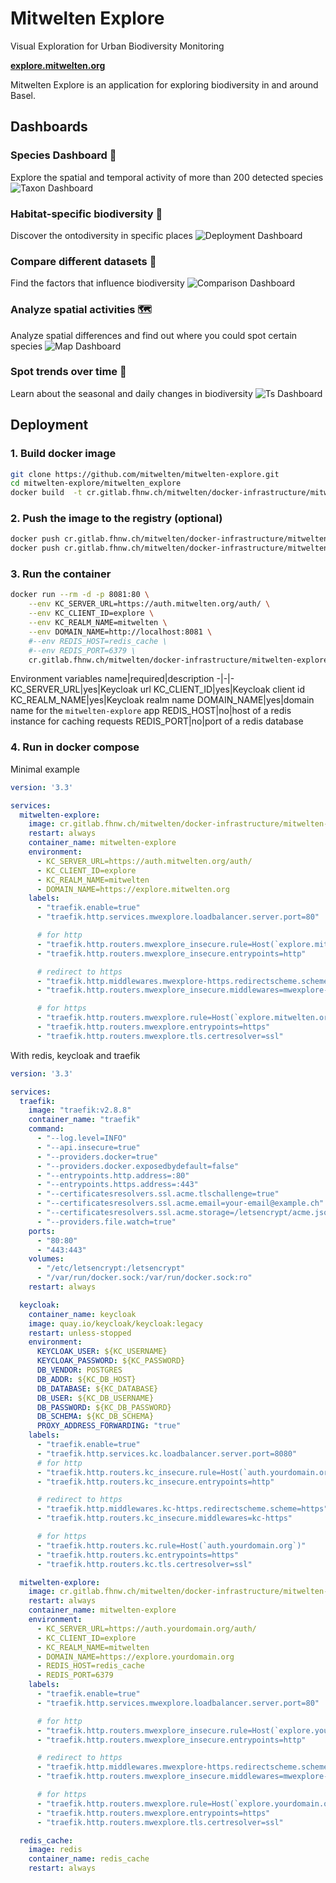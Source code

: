 # Mitwelten Explore 
Visual Exploration for Urban Biodiversity Monitoring

**[explore.mitwelten.org](https://explore.mitwelten.org)**


Mitwelten Explore is an application for exploring biodiversity in and around Basel.

## Dashboards



### Species Dashboard 🦅
Explore the spatial and temporal activity of more than 200 detected species
![Taxon Dashboard](mitwelten_explore/public/images/taxond.png)

### Habitat-specific biodiversity 🌲
Discover the ontodiversity in specific places
![Deployment Dashboard](mitwelten_explore/public/images/deploymentd.png)

### Compare different datasets 🔬
Find the factors that influence biodiversity
![Comparison Dashboard](mitwelten_explore/public/images/compd.png)

### Analyze spatial activities 🗺
Analyze spatial differences and find out where you could spot certain species
![Map Dashboard](mitwelten_explore/public/images/mapd.png)

### Spot trends over time 📅
Learn about the seasonal and daily changes in biodiversity
![Ts Dashboard](mitwelten_explore/public/images/tsd.png)




## Deployment

### 1. Build docker image

```sh
git clone https://github.com/mitwelten/mitwelten-explore.git
cd mitwelten-explore/mitwelten_explore
docker build  -t cr.gitlab.fhnw.ch/mitwelten/docker-infrastructure/mitwelten-explore:0.1 .
```

### 2. Push the image to the registry (optional)

```sh
docker push cr.gitlab.fhnw.ch/mitwelten/docker-infrastructure/mitwelten-explore:0.1
docker push cr.gitlab.fhnw.ch/mitwelten/docker-infrastructure/mitwelten-explore:latest
```
### 3. Run the container
```sh
docker run --rm -d -p 8081:80 \
    --env KC_SERVER_URL=https://auth.mitwelten.org/auth/ \
    --env KC_CLIENT_ID=explore \
    --env KC_REALM_NAME=mitwelten \
    --env DOMAIN_NAME=http://localhost:8081 \
    #--env REDIS_HOST=redis_cache \
    #--env REDIS_PORT=6379 \
    cr.gitlab.fhnw.ch/mitwelten/docker-infrastructure/mitwelten-explore:latest
```

Environment variables
name|required|description
-|-|-
KC_SERVER_URL|yes|Keycloak url
KC_CLIENT_ID|yes|Keycloak client id
KC_REALM_NAME|yes|Keycloak realm name
DOMAIN_NAME|yes|domain name for the `mitwelten-explore` app
REDIS_HOST|no|host of a redis instance for caching requests
REDIS_PORT|no|port of a redis database


### 4. Run in docker compose

Minimal example
```yaml
version: '3.3'

services:
  mitwelten-explore:
    image: cr.gitlab.fhnw.ch/mitwelten/docker-infrastructure/mitwelten-explore:latest
    restart: always
    container_name: mitwelten-explore
    environment:
      - KC_SERVER_URL=https://auth.mitwelten.org/auth/
      - KC_CLIENT_ID=explore
      - KC_REALM_NAME=mitwelten
      - DOMAIN_NAME=https://explore.mitwelten.org
    labels:
      - "traefik.enable=true"
      - "traefik.http.services.mwexplore.loadbalancer.server.port=80"

      # for http
      - "traefik.http.routers.mwexplore_insecure.rule=Host(`explore.mitwelten.org`)"
      - "traefik.http.routers.mwexplore_insecure.entrypoints=http"

      # redirect to https
      - "traefik.http.middlewares.mwexplore-https.redirectscheme.scheme=https"
      - "traefik.http.routers.mwexplore_insecure.middlewares=mwexplore-https"

      # for https
      - "traefik.http.routers.mwexplore.rule=Host(`explore.mitwelten.org`)"
      - "traefik.http.routers.mwexplore.entrypoints=https"
      - "traefik.http.routers.mwexplore.tls.certresolver=ssl"
```

With redis, keycloak and traefik
```yaml
version: '3.3'

services:
  traefik:
    image: "traefik:v2.8.8"
    container_name: "traefik"
    command:
      - "--log.level=INFO"
      - "--api.insecure=true"
      - "--providers.docker=true"
      - "--providers.docker.exposedbydefault=false"
      - "--entrypoints.http.address=:80"
      - "--entrypoints.https.address=:443"
      - "--certificatesresolvers.ssl.acme.tlschallenge=true"
      - "--certificatesresolvers.ssl.acme.email=your-email@example.ch"
      - "--certificatesresolvers.ssl.acme.storage=/letsencrypt/acme.json"
      - "--providers.file.watch=true"
    ports:
      - "80:80"
      - "443:443"
    volumes:
      - "/etc/letsencrypt:/letsencrypt"
      - "/var/run/docker.sock:/var/run/docker.sock:ro"
    restart: always

  keycloak:
    container_name: keycloak
    image: quay.io/keycloak/keycloak:legacy
    restart: unless-stopped
    environment:
      KEYCLOAK_USER: ${KC_USERNAME}
      KEYCLOAK_PASSWORD: ${KC_PASSWORD}
      DB_VENDOR: POSTGRES
      DB_ADDR: ${KC_DB_HOST}
      DB_DATABASE: ${KC_DATABASE}
      DB_USER: ${KC_DB_USERNAME}
      DB_PASSWORD: ${KC_DB_PASSWORD}
      DB_SCHEMA: ${KC_DB_SCHEMA}
      PROXY_ADDRESS_FORWARDING: "true"
    labels:
      - "traefik.enable=true"
      - "traefik.http.services.kc.loadbalancer.server.port=8080"
      # for http
      - "traefik.http.routers.kc_insecure.rule=Host(`auth.yourdomain.org`)"
      - "traefik.http.routers.kc_insecure.entrypoints=http"

      # redirect to https
      - "traefik.http.middlewares.kc-https.redirectscheme.scheme=https"
      - "traefik.http.routers.kc_insecure.middlewares=kc-https"

      # for https
      - "traefik.http.routers.kc.rule=Host(`auth.yourdomain.org`)"
      - "traefik.http.routers.kc.entrypoints=https"
      - "traefik.http.routers.kc.tls.certresolver=ssl"

  mitwelten-explore:
    image: cr.gitlab.fhnw.ch/mitwelten/docker-infrastructure/mitwelten-explore:latest
    restart: always
    container_name: mitwelten-explore
    environment:
      - KC_SERVER_URL=https://auth.yourdomain.org/auth/
      - KC_CLIENT_ID=explore
      - KC_REALM_NAME=mitwelten
      - DOMAIN_NAME=https://explore.yourdomain.org
      - REDIS_HOST=redis_cache
      - REDIS_PORT=6379
    labels:
      - "traefik.enable=true"
      - "traefik.http.services.mwexplore.loadbalancer.server.port=80"

      # for http
      - "traefik.http.routers.mwexplore_insecure.rule=Host(`explore.yourdomain.org`)"
      - "traefik.http.routers.mwexplore_insecure.entrypoints=http"

      # redirect to https
      - "traefik.http.middlewares.mwexplore-https.redirectscheme.scheme=https"
      - "traefik.http.routers.mwexplore_insecure.middlewares=mwexplore-https"

      # for https
      - "traefik.http.routers.mwexplore.rule=Host(`explore.yourdomain.org`)"
      - "traefik.http.routers.mwexplore.entrypoints=https"
      - "traefik.http.routers.mwexplore.tls.certresolver=ssl"

  redis_cache:
    image: redis
    container_name: redis_cache
    restart: always
```